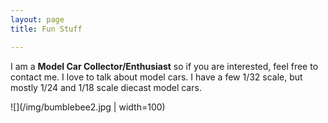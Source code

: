 ```yaml
---
layout: page
title: Fun Stuff 

---
```


I am a **Model Car Collector/Enthusiast** so if you are interested, feel free to contact me. I love to talk about model cars. I have a few 1/32 scale, but mostly 1/24 and 1/18 scale diecast model cars. 

![](/img/bumblebee2.jpg | width=100)


